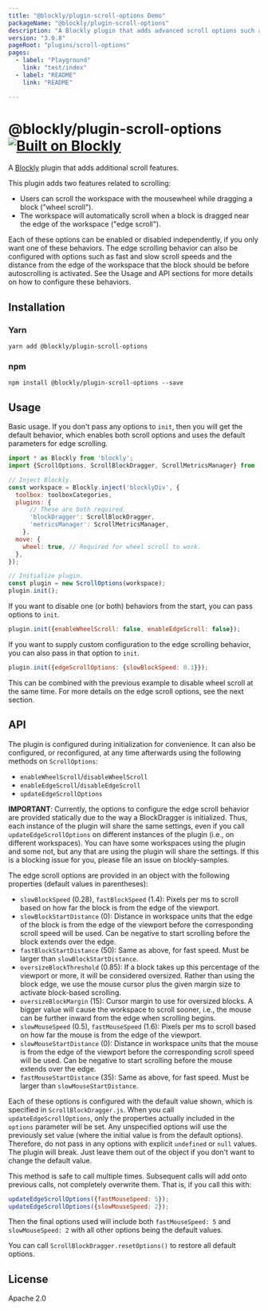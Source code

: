 ```yaml
---
title: "@blockly/plugin-scroll-options Demo"
packageName: "@blockly/plugin-scroll-options"
description: "A Blockly plugin that adds advanced scroll options such as scroll-on-drag and scroll while holding a block."
version: "3.0.8"
pageRoot: "plugins/scroll-options"
pages:
  - label: "Playground"
    link: "test/index"
  - label: "README"
    link: "README"

---
```

# @blockly/plugin-scroll-options [![Built on Blockly](https://tinyurl.com/built-on-blockly)](https://github.com/google/blockly)

A [Blockly](https://www.npmjs.com/package/blockly) plugin that adds additional
scroll features.

This plugin adds two features related to scrolling:

-   Users can scroll the workspace with the mousewheel while dragging a block
    ("wheel scroll").
-   The workspace will automatically scroll when a block is dragged near the
    edge of the workspace ("edge scroll").

Each of these options can be enabled or disabled independently, if you only want
one of these behaviors. The edge scrolling behavior can also be configured with
options such as fast and slow scroll speeds and the distance from the edge of
the workspace that the block should be before autoscrolling is activated. See
the Usage and API sections for more details on how to configure these behaviors.

## Installation

### Yarn

```
yarn add @blockly/plugin-scroll-options
```

### npm

```
npm install @blockly/plugin-scroll-options --save
```

## Usage

Basic usage. If you don't pass any options to `init`, then you will get the
default behavior, which enables both scroll options and uses the default
parameters for edge scrolling.

```js
import * as Blockly from 'blockly';
import {ScrollOptions, ScrollBlockDragger, ScrollMetricsManager} from '@blockly/plugin-scroll-options';

// Inject Blockly.
const workspace = Blockly.inject('blocklyDiv', {
  toolbox: toolboxCategories,
  plugins: {
      // These are both required.
      'blockDragger': ScrollBlockDragger,
      'metricsManager': ScrollMetricsManager,
    },
  move: {
    wheel: true, // Required for wheel scroll to work.
  },
});

// Initialize plugin.
const plugin = new ScrollOptions(workspace);
plugin.init();
```

If you want to disable one (or both) behaviors from the start, you can pass
options to `init`.

```js
plugin.init({enableWheelScroll: false, enableEdgeScroll: false});
```

If you want to supply custom configuration to the edge scrolling behavior, you
can also pass in that option to `init`.

```js
plugin.init({edgeScrollOptions: {slowBlockSpeed: 0.1}});
```

This can be combined with the previous example to disable wheel scroll at the
same time. For more details on the edge scroll options, see the next section.

## API

The plugin is configured during initialization for convenience. It can also be
configured, or reconfigured, at any time afterwards using the following methods
on `ScrollOptions`:

-   `enableWheelScroll`/`disableWheelScroll`
-   `enableEdgeScroll`/`disableEdgeScroll`
-   `updateEdgeScrollOptions`

**IMPORTANT**: Currently, the options to configure the edge scroll behavior are
provided statically due to the way a BlockDragger is initialized. Thus, each
instance of the plugin will share the same settings, even if you call
`updateEdgeScrollOptions` on different instances of the plugin (i.e., on
different workspaces). You can have some workspaces using the plugin and some
not, but any that are using the plugin will share the settings. If this is a
blocking issue for you, please file an issue on blockly-samples.

The edge scroll options are provided in an object with the following properties
(default values in parentheses):

-   `slowBlockSpeed` (0.28), `fastBlockSpeed` (1.4): Pixels per ms to scroll
    based on how far the block is from the edge of the viewport.
-   `slowBlockStartDistance` (0): Distance in workspace units that the edge of
    the block is from the edge of the viewport before the corresponding scroll
    speed will be used. Can be negative to start scrolling before the block
    extends over the edge.
-   `fastBlockStartDistance` (50): Same as above, for fast speed. Must be larger
    than `slowBlockStartDistance`.
-   `oversizeBlockThreshold` (0.85): If a block takes up this percentage of the
    viewport or more, it will be considered oversized. Rather than using the
    block edge, we use the mouse cursor plus the given margin size to activate
    block-based scrolling.
-   `oversizeBlockMargin` (15): Cursor margin to use for oversized blocks. A
    bigger value will cause the workspace to scroll sooner, i.e., the mouse can
    be further inward from the edge when scrolling begins.
-   `slowMouseSpeed` (0.5), `fastMouseSpeed` (1.6): Pixels per ms to scroll
    based on how far the mouse is from the edge of the viewport.
-   `slowMouseStartDistance` (0): Distance in workspace units that the mouse is
    from the edge of the viewport before the corresponding scroll speed will be
    used. Can be negative to start scrolling before the mouse extends over the
    edge.
-   `fastMouseStartDistance` (35): Same as above, for fast speed. Must be larger
    than `slowMouseStartDistance`.

Each of these options is configured with the default value shown, which is
specified in `ScrollBlockDragger.js`. When you call `updateEdgeScrollOptions`,
only the properties actually included in the `options` parameter will be set.
Any unspecified options will use the previously set value (where the initial
value is from the default options). Therefore, do not pass in any options with
explicit `undefined` or `null` values. The plugin will break. Just leave them
out of the object if you don't want to change the default value.

This method is safe to call multiple times. Subsequent calls will add onto
previous calls, not completely overwrite them. That is, if you call this with:

```js
updateEdgeScrollOptions({fastMouseSpeed: 5});
updateEdgeScrollOptions({slowMouseSpeed: 2});
```

Then the final options used will include both `fastMouseSpeed: 5` and
`slowMouseSpeed: 2` with all other options being the default values.

You can call `ScrollBlockDragger.resetOptions()` to restore all default options.

## License

Apache 2.0
